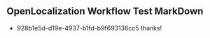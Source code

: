 ## OpenLocalization Workflow Test MarkDown
* 928b1e5d-d19e-4937-b1fd-b9f693136cc5 thanks!

<!--HONumber=Sep16_HO1-->


